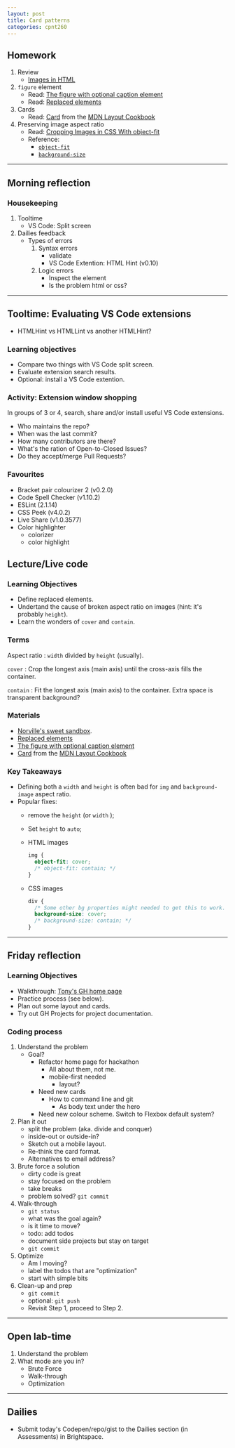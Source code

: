 ```yaml
---
layout: post
title: Card patterns
categories: cpnt260
---
```


## Homework
1. Review
    - [Images in HTML](https://developer.mozilla.org/en-US/docs/Learn/HTML/Multimedia_and_embedding/Images_in_HTML)
2. `figure` element
    - Read: [The figure with optional caption element](https://developer.mozilla.org/en-US/docs/Web/HTML/Element/figure)
    - Read: [Replaced elements](https://developer.mozilla.org/en-US/docs/Web/CSS/Replaced_element)
3. Cards
    - Read: [Card](https://developer.mozilla.org/en-US/docs/Web/CSS/Layout_cookbook/Card) from the [MDN Layout Cookbook](https://developer.mozilla.org/en-US/docs/Web/CSS/Layout_cookbook)
4. Preserving image aspect ratio
    - Read: [Cropping Images in CSS With object-fit](https://www.digitalocean.com/community/tutorials/css-cropping-images-object-fit)
    - Reference: 
        - [`object-fit`](https://developer.mozilla.org/en-US/docs/Web/CSS/object-fit)
        - [`background-size`](https://developer.mozilla.org/en-US/docs/Web/CSS/background-size)

---

## Morning reflection
### Housekeeping
1. Tooltime
    - VS Code: Split screen
2. Dailies feedback
    - Types of errors
        1. Syntax errors
            - validate
            - VS Code Extention: HTML Hint (v0.10)
        2. Logic errors
            - Inspect the element
            - Is the problem html or css?

---

## Tooltime: Evaluating VS Code extensions
 - HTMLHint vs HTMLLint vs another HTMLHint?

### Learning objectives
- Compare two things with VS Code split screen.
- Evaluate extension search results.
- Optional: install a VS Code extention.

### Activity: Extension window shopping
In groups of 3 or 4, search, share and/or install useful VS Code extensions.
- Who maintains the repo?
- When was the last commit?
- How many contributors are there?
- What's the ration of Open-to-Closed Issues?
- Do they accept/merge Pull Requests?

### Favourites
- Bracket pair colourizer 2 (v0.2.0)
- Code Spell Checker (v1.10.2)
- ESLint (2.1.14)
- CSS Peek (v4.0.2)
- Live Share (v1.0.3577)
- Color highlighter
  - colorizer
  - color highlight

## Lecture/Live code
### Learning Objectives
- Define replaced elements.
- Undertand the cause of broken aspect ratio on images (hint: it's probably `height`).
- Learn the wonders of `cover` and `contain`.

### Terms
Aspect ratio
: `width` divided by `height` (usually).

`cover`
: Crop the longest axis (main axis) until the cross-axis fills the container.

`contain`
: Fit the longest axis (main axis) to the container. Extra space is transparent background?

### Materials
- [Norville's sweet sandbox](https://nozky.github.io/playground/).
- [Replaced elements](https://developer.mozilla.org/en-US/docs/Web/CSS/Replaced_element)
- [The figure with optional caption element](https://developer.mozilla.org/en-US/docs/Web/HTML/Element/figure)
- [Card](https://developer.mozilla.org/en-US/docs/Web/CSS/Layout_cookbook/Card) from the [MDN Layout Cookbook](https://developer.mozilla.org/en-US/docs/Web/CSS/Layout_cookbook)

### Key Takeaways
- Defining both a `width` and `height` is often bad for `img` and `background-image` aspect ratio.
- Popular fixes:
    - remove the `height` (or `width` );
    - Set `height` to `auto`;
    - HTML images

        ```css
        img {
          object-fit: cover; 
          /* object-fit: contain; */
        }
        ```

    - CSS images

        ```css
        div {
          /* Some other bg properties might needed to get this to work. */
          background-size: cover; 
          /* background-size: contain; */
        }
        ```

--- 

## Friday reflection
### Learning Objectives
- Walkthrough: [Tony's GH home page](https://acidtone.github.io/)
- Practice process (see below).
- Plan out some layout and cards.
- Try out GH Projects for project documentation.

### Coding process
1. Understand the problem
    - Goal?
      - Refactor home page for hackathon
          - All about them, not me.
          - mobile-first needed
            - layout?
      - Need new cards
        - How to command line and git
          - As body text under the hero
      - Need new colour scheme. Switch to Flexbox default system? 
2. Plan it out
    - split the problem (aka. divide and conquer)
    - inside-out or outside-in?
    - Sketch out a mobile layout.
    - Re-think the card format.
    - Alternatives to email address?
3. Brute force a solution
    - dirty code is great
    - stay focused on the problem
    - take breaks
    - problem solved? `git commit`
4. Walk-through
    - `git status`
    - what was the goal again?
    - is it time to move?
    - todo: add todos
    - document side projects but stay on target
    - `git commit`
5. Optimize
    - Am I moving?
    - label the todos that are "optimization"
    - start with simple bits
6. Clean-up and prep
    - `git commit`
    - optional: `git push`
    - Revisit Step 1, proceed to Step 2.

---

## Open lab-time
1. Understand the problem
2. What mode are you in? 
    - Brute Force
    - Walk-through
    - Optimization

---

## Dailies
- Submit today's Codepen/repo/gist to the Dailies section (in Assessments) in Brightspace.